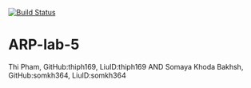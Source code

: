 [![Build Status](https://travis-ci.org/thiph169/ARP-lab-5.svg?branch=master)](https://travis-ci.org/thiph169/ARP-lab-5)
# ARP-lab-5

Thi Pham, GitHub:thiph169, LiuID:thiph169 AND
Somaya Khoda Bakhsh, GitHub:somkh364, LiuID:somkh364
